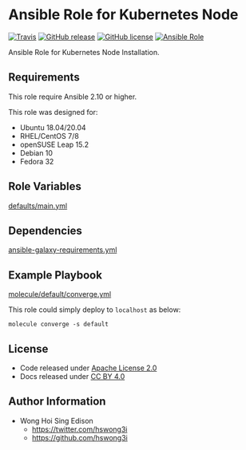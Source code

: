 # Ansible Role for Kubernetes Node

[![Travis](https://img.shields.io/travis/com/alvistack/ansible-role-kube_node.svg)](https://travis-ci.com/alvistack/ansible-role-kube_node)
[![GitHub release](https://img.shields.io/github/release/alvistack/ansible-role-kube_node.svg)](https://github.com/alvistack/ansible-role-kube_node)
[![GitHub license](https://img.shields.io/github/license/alvistack/ansible-role-kube_node.svg)](https://github.com/alvistack/ansible-role-kube_node/blob/node/LICENSE)
[![Ansible Role](https://img.shields.io/badge/galaxy-alvistack.kube_node-blue.svg)](https://galaxy.ansible.com/alvistack/kube_node)

Ansible Role for Kubernetes Node Installation.

## Requirements

This role require Ansible 2.10 or higher.

This role was designed for:

  - Ubuntu 18.04/20.04
  - RHEL/CentOS 7/8
  - openSUSE Leap 15.2
  - Debian 10
  - Fedora 32

## Role Variables

[defaults/main.yml](defaults/main.yml)

## Dependencies

[ansible-galaxy-requirements.yml](ansible-galaxy-requirements.yml)

## Example Playbook

[molecule/default/converge.yml](molecule/default/converge.yml)

This role could simply deploy to `localhost` as below:

    molecule converge -s default

## License

  - Code released under [Apache License 2.0](LICENSE)
  - Docs released under [CC BY 4.0](http://creativecommons.org/licenses/by/4.0/)

## Author Information

  - Wong Hoi Sing Edison
      - <https://twitter.com/hswong3i>
      - <https://github.com/hswong3i>
